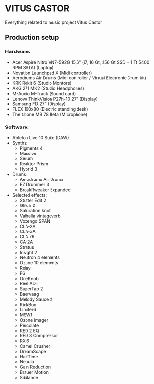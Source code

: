 # VITUS CASTOR

Everything related to music project Vitus Castor

## Production setup
### Hardware:
* Acer Aspire Nitro VN7-592G 15,6" (i7, 16 Gt, 256 Gt SSD + 1 Tt 5400 RPM SATA) (Laptop)
* Novation Launchpad X (Midi controller)
* Aerodrums Air Drums (Midi controller / Virtual Electronic Drum kit)
* KRK Rokit 6 (Studio Montors)
* AKG 271 MK2 (Studio Headphones)
* M-Audio M-Track (Sound card)
* Lenovo ThinkVision P27h-10 27" (Display)
* Samsung FD 27" (Display)
* FLEX 160x80 (Electric standing desk)
* The t.bone MB 78 Beta (Microphone)

### Software:
* Ableton Live 10 Suite (DAW)
* Synths:
  * Pigments 4
  * Massive
  * Serum
  * Reaktor Prism
  * Hybrid 3
* Drums:
  * Aerodrums Air Drums
  * EZ Drummer 3
  * BreakRweaker Expanded
* Selected effects:
  * Stutter Edit 2
  * Glitch 2
  * Saturation knob
  * Valhalla vintageverb
  * Voxengo SPAN
  * CLA-2A
  * CLA-3A
  * CLA 76
  * CA-2A
  * Stratus
  * Insight 2
  * Neutron 4 elements
  * Ozone 10 elements
  * Relay
  * F6
  * OneKnob
  * Reel ADT
  * SuperTap 2
  * Baervaag
  * Melody Sauce 2
  * KickBox
  * Limiter6
  * MSW1
  * Ozone imager
  * Percolate
  * RED 2 EQ
  * RED 3 Compressor
  * RX 6
  * Camel Crusher
  * DreamScape
  * HalfTime
  * Nebula
  * Gain Reduction
  * Brauer Motion
  * Sibilance


